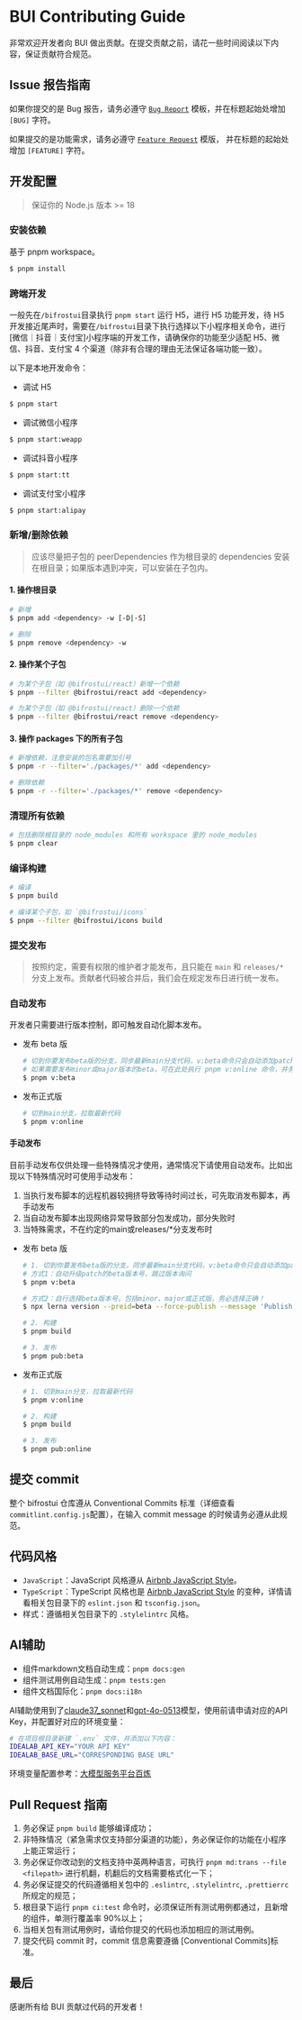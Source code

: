 # BUI Contributing Guide

非常欢迎开发者向 BUI 做出贡献。在提交贡献之前，请花一些时间阅读以下内容，保证贡献符合规范。

## Issue 报告指南

如果你提交的是 Bug 报告，请务必遵守 [`Bug Report`](https://github.com/alibaba/bifrostui/issues/new?assignees=&labels=bug&projects=&template=issue_report.md&title=%5BBUG%5D+) 模板，并在标题起始处增加 `[BUG]` 字符。

如果提交的是功能需求，请务必遵守 [`Feature Request`](https://github.com/alibaba/bifrostui/issues/new?assignees=&labels=enhancement&projects=&template=feature_request.md&title=%5BFEATURE%5D+) 模版， 并在标题的起始处增加 `[FEATURE]` 字符。

## 开发配置

> 保证你的 Node.js 版本 >= 18

### 安装依赖

基于 pnpm workspace。

```bash
$ pnpm install
```

### 跨端开发

一般先在`/bifrostui`目录执行 `pnpm start` 运行 H5，进行 H5 功能开发，待 H5 开发接近尾声时，需要在`/bifrostui`目录下执行选择以下小程序相关命令，进行[微信｜抖音｜支付宝]小程序端的开发工作，请确保你的功能至少适配 H5、微信、抖音、支付宝 4 个渠道（除非有合理的理由无法保证各端功能一致）。

以下是本地开发命令：

- 调试 H5

```bash
$ pnpm start
```

- 调试微信小程序

```bash
$ pnpm start:weapp
```

- 调试抖音小程序

```bash
$ pnpm start:tt
```

- 调试支付宝小程序

```bash
$ pnpm start:alipay
```

### 新增/删除依赖

> 应该尽量把子包的 peerDependencies 作为根目录的 dependencies 安装在根目录；如果版本遇到冲突，可以安装在子包内。

#### 1. 操作根目录

```bash
# 新增
$ pnpm add <dependency> -w [-D|-S]

# 删除
$ pnpm remove <dependency> -w
```

#### 2. 操作某个子包

```bash
# 为某个子包（如 @bifrostui/react）新增一个依赖
$ pnpm --filter @bifrostui/react add <dependency>

# 为某个子包（如 @bifrostui/react）删除一个依赖
$ pnpm --filter @bifrostui/react remove <dependency>
```

#### 3. 操作 packages 下的所有子包

```bash
# 新增依赖，注意安装的包名需要加引号
$ pnpm -r --filter='./packages/*' add <dependency>

# 删除依赖
$ pnpm -r --filter='./packages/*' remove <dependency>
```

### 清理所有依赖

```bash
# 包括删除根目录的 node_modules 和所有 workspace 里的 node_modules
$ pnpm clear
```

### 编译构建

```bash
# 编译
$ pnpm build

# 编译某个子包，如 `@bifrostui/icons`
$ pnpm --filter @bifrostui/icons build
```

### 提交发布

> 按照约定，需要有权限的维护者才能发布，且只能在 `main` 和 `releases/*` 分支上发布。贡献者代码被合并后，我们会在规定发布日进行统一发布。

### 自动发布

开发者只需要进行版本控制，即可触发自动化脚本发布。

- 发布 beta 版

  ```bash
  # 切到你要发布beta版的分支，同步最新main分支代码，v:beta命令只会自动添加patch版本的beta，
  # 如果需要发布minor或major版本的beta，可在此处执行 pnpm v:online 命令，并务必选择正确的beta版本号
  $ pnpm v:beta
  ```

- 发布正式版

  ```bash
  # 切到main分支，拉取最新代码
  $ pnpm v:online
  ```

#### 手动发布

目前手动发布仅供处理一些特殊情况才使用，通常情况下请使用自动发布。比如出现以下特殊情况时可使用手动发布：

1. 当执行发布脚本的远程机器较拥挤导致等待时间过长，可先取消发布脚本，再手动发布
2. 当自动发布脚本出现网络异常导致部分包发成功，部分失败时
3. 当特殊需求，不在约定的main或releases/\*分支发布时

- 发布 beta 版

  ```bash
  # 1. 切到你要发布beta版的分支，同步最新main分支代码，v:beta命令只会自动添加patch版本的beta，
  # 方式1：自动升级patch的beta版本号，跳过版本询问
  $ pnpm v:beta

  # 方式2：自行选择beta版本号，包括minor、major或正式版，务必选择正确！
  $ npx lerna version --preid=beta --force-publish --message 'Publish'

  # 2. 构建
  $ pnpm build

  # 3. 发布
  $ pnpm pub:beta
  ```

- 发布正式版

  ```bash
  # 1. 切到main分支，拉取最新代码
  $ pnpm v:online

  # 2. 构建
  $ pnpm build

  # 3. 发布
  $ pnpm pub:online
  ```

## 提交 commit

整个 bifrostui 仓库遵从 Conventional Commits 标准（详细查看`commitlint.config.js`配置），在输入 commit message 的时候请务必遵从此规范。

## 代码风格

- `JavaScript`：JavaScript 风格遵从 [Airbnb JavaScript Style](https://github.com/airbnb/javascript)。
- `TypeScript`：TypeScript 风格也是 [Airbnb JavaScript Style](https://github.com/airbnb/javascript) 的变种，详情请看相关包目录下的 `eslint.json` 和 `tsconfig.json`。
- 样式：遵循相关包目录下的 `.stylelintrc` 风格。

## AI辅助

- 组件markdown文档自动生成：`pnpm docs:gen`
- 组件测试用例自动生成：`pnpm tests:gen`
- 组件文档国际化：`pnpm docs:i18n`

AI辅助使用到了[claude37_sonnet](https://www.anthropic.com/claude)和[gpt-4o-0513](https://openai.com/index/gpt-4/)模型，使用前请申请对应的API Key，并配置好对应的环境变量：

```bash
# 在项目根目录新建 `.env` 文件，并添加以下内容：
IDEALAB_API_KEY="YOUR API KEY"
IDEALAB_BASE_URL="CORRESPONDING BASE URL"
```

环境变量配置参考：[大模型服务平台百炼](https://help.aliyun.com/zh/model-studio/getting-started/first-api-call-to-qwen?spm=a2c4g.11186623.help-menu-2400256.d_0_1_0.5a06b0a8v21EON#688de734136xo)

## Pull Request 指南

1. 务必保证 `pnpm build` 能够编译成功；
2. 非特殊情况（紧急需求仅支持部分渠道的功能），务必保证你的功能在小程序上能正常运行；
3. 务必保证你改动到的文档支持中英两种语言，可执行 `pnpm md:trans --file <filepath>` 进行机翻，机翻后的文档需要格式化一下；
4. 务必保证提交的代码遵循相关包中的 `.eslintrc`, `.stylelintrc`, `.prettierrc` 所规定的规范；
5. 根目录下运行 `pnpm ci:test` 命令时，必须保证所有测试用例都通过，且新增的组件，单测行覆盖率 90%以上；
6. 当相关包有测试用例时，请给你提交的代码也添加相应的测试用例。
7. 提交代码 commit 时，commit 信息需要遵循 [Conventional Commits]标准。

## 最后

感谢所有给 BUI 贡献过代码的开发者！
